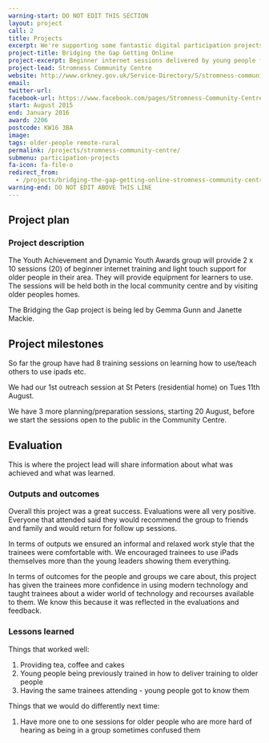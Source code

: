 ```yaml
---
warning-start: DO NOT EDIT THIS SECTION
layout: project
call: 2
title: Projects
excerpt: We're supporting some fantastic digital participation projects. Here are their stories.
project-title: Bridging the Gap Getting Online
project-excerpt: Beginner internet sessions delivered by young people for older people in the community
project-lead: Stromness Community Centre
website: http://www.orkney.gov.uk/Service-Directory/S/stromness-community-centre.htm
email:
twitter-url:
facebook-url: https://www.facebook.com/pages/Stromness-Community-Centre/264232613624581
start: August 2015
end: January 2016
award: 2206
postcode: KW16 3BA
image:
tags: older-people remote-rural
permalink: /projects/stromness-community-centre/
submenu: participation-projects
fa-icon: fa-file-o
redirect_from:
  - /projects/bridging-the-gap-getting-online-stromness-community-centre
warning-end: DO NOT EDIT ABOVE THIS LINE
---
```


## Project plan

### Project description

The Youth Achievement and Dynamic Youth Awards group will provide 2 x 10 sessions (20) of beginner internet training and light touch support for older people in their area. They will provide equipment for learners to use. The sessions will be held both in the local community centre and by visiting older peoples homes.

The Bridging the Gap project is being led by Gemma Gunn and Janette Mackie.

## Project milestones

So far the group have had 8 training sessions on learning how to use/teach others to use ipads etc.

We had our 1st outreach session at St Peters (residential home) on Tues 11th August.

We have 3 more planning/preparation sessions, starting 20 August, before we start the sessions open to the public in the Community Centre.



## Evaluation

This is where the project lead will share information about what was achieved and what was learned.

### Outputs and outcomes

Overall this project was a great success. Evaluations were all very positive. Everyone that attended said they would recommend the group to friends and family and would return for follow up sessions.

In terms of outputs we ensured an informal and relaxed work style that the trainees were comfortable with. We encouraged trainees to use iPads themselves more than the young leaders showing them everything.

In terms of outcomes for the people and groups we care about, this project has given the trainees more confidence in using modern technology and taught trainees about a wider world of technology and recourses available to them. We know this because it was reflected in the evaluations and feedback.

### Lessons learned

Things that worked well:

1. Providing tea, coffee and cakes
2. Young people being previously trained in how to deliver training to older people
3. Having the same trainees attending - young people got to know them

Things that we would do differently next time:

1. Have more one to one sessions for older people who are more hard of hearing as being in a group sometimes confused them
